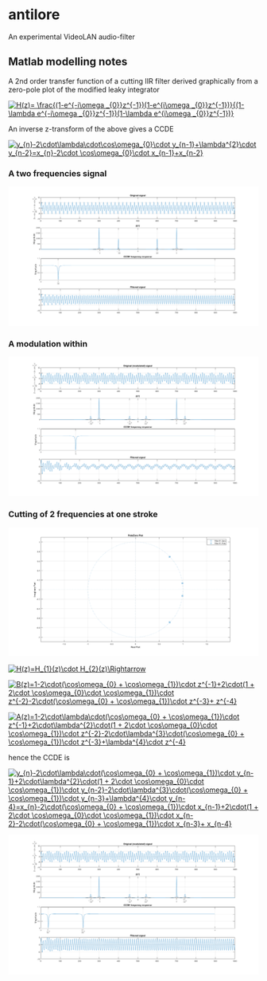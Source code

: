 # antilore
An experimental VideoLAN audio-filter


## Matlab modelling notes

A 2nd order transfer function of a cutting IIR filter derived graphically from a zero-pole plot of the modified leaky integrator

<a href="https://www.codecogs.com/eqnedit.php?latex=H(z)=&space;\frac{(1-e^{-i\omega&space;_{0}}z^{-1})(1-e^{i\omega&space;_{0}}z^{-1})}{(1-\lambda&space;e^{-i\omega&space;_{0}}z^{-1})(1-\lambda&space;e^{i\omega&space;_{0}}z^{-1})}" target="_blank"><img src="https://latex.codecogs.com/gif.latex?H(z)=&space;\frac{(1-e^{-i\omega&space;_{0}}z^{-1})(1-e^{i\omega&space;_{0}}z^{-1})}{(1-\lambda&space;e^{-i\omega&space;_{0}}z^{-1})(1-\lambda&space;e^{i\omega&space;_{0}}z^{-1})}" title="H(z)= \frac{(1-e^{-i\omega _{0}}z^{-1})(1-e^{i\omega _{0}}z^{-1})}{(1-\lambda e^{-i\omega _{0}}z^{-1})(1-\lambda e^{i\omega _{0}}z^{-1})}" /></a>

An inverse z-transform of the above gives a CCDE


<a href="https://www.codecogs.com/eqnedit.php?latex=y_{n}-2\cdot\lambda\cdot\cos\omega_{0}\cdot&space;y_{n-1}&plus;\lambda^{2}\cdot&space;y_{n-2}=x_{n}-2\cdot&space;\cos\omega_{0}\cdot&space;x_{n-1}&plus;x_{n-2}" target="_blank"><img src="https://latex.codecogs.com/gif.latex?y_{n}-2\cdot\lambda\cdot\cos\omega_{0}\cdot&space;y_{n-1}&plus;\lambda^{2}\cdot&space;y_{n-2}=x_{n}-2\cdot&space;\cos\omega_{0}\cdot&space;x_{n-1}&plus;x_{n-2}" title="y_{n}-2\cdot\lambda\cdot\cos\omega_{0}\cdot y_{n-1}+\lambda^{2}\cdot y_{n-2}=x_{n}-2\cdot \cos\omega_{0}\cdot x_{n-1}+x_{n-2}" /></a>

### A two frequencies signal
![Filter in Matlab](https://github.com/erithion/antilore/raw/master/doc/matlab_cut_filter.png  "Filter in Matlab")

### A modulation within
![Filter in Matlab](https://github.com/erithion/antilore/raw/master/doc/matlab_cut_filter_modulated.png  "Filter in Matlab")

### Cutting of 2 frequencies at one stroke

![Filter in Matlab](https://github.com/erithion/antilore/raw/master/doc/matlab_cut_2freq_filter_modulated_zp_plot.png  "Filter in Matlab")

<a href="https://www.codecogs.com/eqnedit.php?latex=H(z)=H_{1}(z)\cdot&space;H_{2}(z)\Rightarrow" target="_blank"><img src="https://latex.codecogs.com/gif.latex?H(z)=H_{1}(z)\cdot&space;H_{2}(z)\Rightarrow" title="H(z)=H_{1}(z)\cdot H_{2}(z)\Rightarrow" /></a>

<a href="https://www.codecogs.com/eqnedit.php?latex=B(z)=1-2\cdot(\cos\omega_{0}&space;&plus;&space;\cos\omega_{1})\cdot&space;z^{-1}&plus;2\cdot(1&space;&plus;&space;2\cdot&space;\cos\omega_{0}\cdot&space;\cos\omega_{1})\cdot&space;z^{-2}-2\cdot(\cos\omega_{0}&space;&plus;&space;\cos\omega_{1})\cdot&space;z^{-3}&plus;&space;z^{-4}" target="_blank"><img src="https://latex.codecogs.com/gif.latex?B(z)=1-2\cdot(\cos\omega_{0}&space;&plus;&space;\cos\omega_{1})\cdot&space;z^{-1}&plus;2\cdot(1&space;&plus;&space;2\cdot&space;\cos\omega_{0}\cdot&space;\cos\omega_{1})\cdot&space;z^{-2}-2\cdot(\cos\omega_{0}&space;&plus;&space;\cos\omega_{1})\cdot&space;z^{-3}&plus;&space;z^{-4}" title="B(z)=1-2\cdot(\cos\omega_{0} + \cos\omega_{1})\cdot z^{-1}+2\cdot(1 + 2\cdot \cos\omega_{0}\cdot \cos\omega_{1})\cdot z^{-2}-2\cdot(\cos\omega_{0} + \cos\omega_{1})\cdot z^{-3}+ z^{-4}" /></a>

<a href="https://www.codecogs.com/eqnedit.php?latex=A(z)=1-2\cdot\lambda\cdot(\cos\omega_{0}&space;&plus;&space;\cos\omega_{1})\cdot&space;z^{-1}&plus;2\cdot\lambda^{2}\cdot(1&space;&plus;&space;2\cdot&space;\cos\omega_{0}\cdot&space;\cos\omega_{1})\cdot&space;z^{-2}-2\cdot\lambda^{3}\cdot(\cos\omega_{0}&space;&plus;&space;\cos\omega_{1})\cdot&space;z^{-3}&plus;\lambda^{4}\cdot&space;z^{-4}" target="_blank"><img src="https://latex.codecogs.com/gif.latex?A(z)=1-2\cdot\lambda\cdot(\cos\omega_{0}&space;&plus;&space;\cos\omega_{1})\cdot&space;z^{-1}&plus;2\cdot\lambda^{2}\cdot(1&space;&plus;&space;2\cdot&space;\cos\omega_{0}\cdot&space;\cos\omega_{1})\cdot&space;z^{-2}-2\cdot\lambda^{3}\cdot(\cos\omega_{0}&space;&plus;&space;\cos\omega_{1})\cdot&space;z^{-3}&plus;\lambda^{4}\cdot&space;z^{-4}" title="A(z)=1-2\cdot\lambda\cdot(\cos\omega_{0} + \cos\omega_{1})\cdot z^{-1}+2\cdot\lambda^{2}\cdot(1 + 2\cdot \cos\omega_{0}\cdot \cos\omega_{1})\cdot z^{-2}-2\cdot\lambda^{3}\cdot(\cos\omega_{0} + \cos\omega_{1})\cdot z^{-3}+\lambda^{4}\cdot z^{-4}" /></a>


hence the CCDE is

<a href="https://www.codecogs.com/eqnedit.php?latex=y_{n}-2\cdot\lambda\cdot(\cos\omega_{0}&space;&plus;&space;\cos\omega_{1})\cdot&space;y_{n-1}&plus;2\cdot\lambda^{2}\cdot(1&space;&plus;&space;2\cdot&space;\cos\omega_{0}\cdot&space;\cos\omega_{1})\cdot&space;y_{n-2}-2\cdot\lambda^{3}\cdot(\cos\omega_{0}&space;&plus;&space;\cos\omega_{1})\cdot&space;y_{n-3}&plus;\lambda^{4}\cdot&space;y_{n-4}=x_{n}-2\cdot(\cos\omega_{0}&space;&plus;&space;\cos\omega_{1})\cdot&space;x_{n-1}&plus;2\cdot(1&space;&plus;&space;2\cdot&space;\cos\omega_{0}\cdot&space;\cos\omega_{1})\cdot&space;x_{n-2}-2\cdot(\cos\omega_{0}&space;&plus;&space;\cos\omega_{1})\cdot&space;x_{n-3}&plus;&space;x_{n-4}" target="_blank"><img src="https://latex.codecogs.com/gif.latex?y_{n}-2\cdot\lambda\cdot(\cos\omega_{0}&space;&plus;&space;\cos\omega_{1})\cdot&space;y_{n-1}&plus;2\cdot\lambda^{2}\cdot(1&space;&plus;&space;2\cdot&space;\cos\omega_{0}\cdot&space;\cos\omega_{1})\cdot&space;y_{n-2}-2\cdot\lambda^{3}\cdot(\cos\omega_{0}&space;&plus;&space;\cos\omega_{1})\cdot&space;y_{n-3}&plus;\lambda^{4}\cdot&space;y_{n-4}=x_{n}-2\cdot(\cos\omega_{0}&space;&plus;&space;\cos\omega_{1})\cdot&space;x_{n-1}&plus;2\cdot(1&space;&plus;&space;2\cdot&space;\cos\omega_{0}\cdot&space;\cos\omega_{1})\cdot&space;x_{n-2}-2\cdot(\cos\omega_{0}&space;&plus;&space;\cos\omega_{1})\cdot&space;x_{n-3}&plus;&space;x_{n-4}" title="y_{n}-2\cdot\lambda\cdot(\cos\omega_{0} + \cos\omega_{1})\cdot y_{n-1}+2\cdot\lambda^{2}\cdot(1 + 2\cdot \cos\omega_{0}\cdot \cos\omega_{1})\cdot y_{n-2}-2\cdot\lambda^{3}\cdot(\cos\omega_{0} + \cos\omega_{1})\cdot y_{n-3}+\lambda^{4}\cdot y_{n-4}=x_{n}-2\cdot(\cos\omega_{0} + \cos\omega_{1})\cdot x_{n-1}+2\cdot(1 + 2\cdot \cos\omega_{0}\cdot \cos\omega_{1})\cdot x_{n-2}-2\cdot(\cos\omega_{0} + \cos\omega_{1})\cdot x_{n-3}+ x_{n-4}" /></a>

![Filter in Matlab](https://github.com/erithion/antilore/raw/master/doc/matlab_cut_2freq_filter_modulated.png  "Filter in Matlab")

